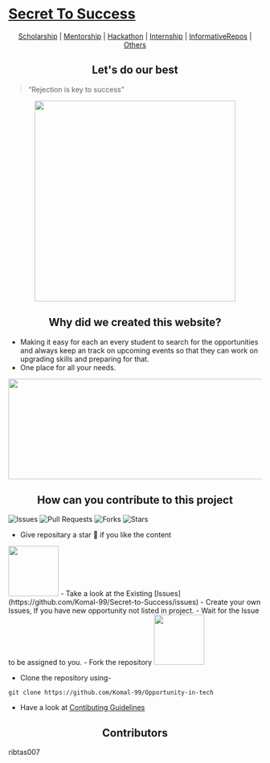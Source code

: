 # [Secret To Success](https://komal-99.github.io/Secret-to-Success/)
<div align="center"> 
 
[Scholarship](Scholarship/)  | [Mentorship](Mentorship/) | [Hackathon](Hackathon/) | [Internship](Internship/) | [InformativeRepos](InformativeRepos/) | [Others](Other.md) 
 </div>

## <div align="center">Let's do our best</div>
> “Rejection is key to success” 
<p align="center">
<img src="https://user-images.githubusercontent.com/74819092/117549567-cabe1e80-b058-11eb-96d5-40059fffa046.png" width=400>
</p>


## <div align="center"> Why did we created this website?</div>
* Making it easy for each an every student to search for the opportunities and always keep an track on upcoming events so that they can work on upgrading skills and preparing for that.
* One place for all your needs.
<p align="center">
<img src="https://user-images.githubusercontent.com/74819092/117561645-2f5b9680-b0b6-11eb-9a1c-e5462905e3c4.png"width=800 height=200>
</p>

## <div align="center">How can you contribute to this project</div>


![Issues](https://img.shields.io/github/issues/Komal-99/Secret-to-Success)
![Pull Requests](https://img.shields.io/github/issues-pr/Komal-99/Secret-to-Success)
![Forks](https://img.shields.io/github/forks/Komal-99/Secret-to-Success)
![Stars](https://img.shields.io/github/stars/Komal-99/Secret-to-Success)
 
 
- Give repositary a star 🌟 if you like the content
 <img src="https://user-images.githubusercontent.com/74819092/117547585-fe477b80-b04d-11eb-9e03-0747dea1b88a.png" width=100>
- Take a look at the Existing [Issues](https://github.com/Komal-99/Secret-to-Success/issues) 
- Create your own Issues, If you have new opportunity not listed in project.
- Wait for the Issue to be assigned to you.
- Fork the repository 
<img src="https://user-images.githubusercontent.com/74819092/117547550-c8a29280-b04d-11eb-9e6b-d0f84d49e34e.png" width=100>

- Clone the repository using-
```
git clone https://github.com/Komal-99/Opportunity-in-tech
```
- Have a look at [Contibuting Guidelines](https://github.com/Komal-99/Secret-to-Success/blob/main/Contributing.md)

## <div align="center">Contributors</div>

ribtas007
